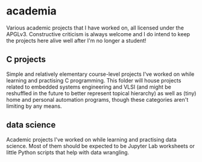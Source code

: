 # academia

Various academic projects that I have worked on, all licensed under the APGLv3. Constructive criticism is always welcome and I do intend to keep the projects here alive well after I'm no longer a student!

## C projects
Simple and relatively elementary course-level projects I've worked on while learning and practising C programming. This folder will house projects related to embedded systems engineering and VLSI (and might be reshuffled in the future to better represent topical hierarchy) as well as (tiny) home and personal automation programs, though these categories aren't limiting by any means.

## data science
Academic projects I've worked on while learning and practising data science. Most of them should be expected to be Jupyter Lab worksheets or little Python scripts that help with data wrangling.
